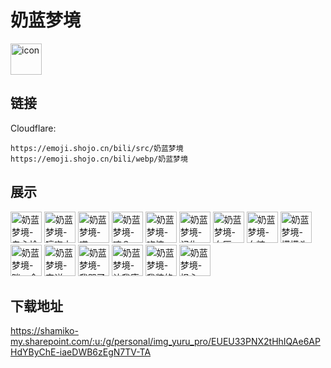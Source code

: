 # 奶蓝梦境
<img src="https://emoji.shojo.cn/bili/src/奶蓝梦境/icon.png" width="50" height="50" alt="icon">

## 链接
Cloudflare:
```
https://emoji.shojo.cn/bili/src/奶蓝梦境
https://emoji.shojo.cn/bili/webp/奶蓝梦境
```
## 展示
<img src="https://emoji.shojo.cn/bili/src/奶蓝梦境/奶蓝梦境-专心恰饭.png" width="50" height="50" alt="奶蓝梦境-专心恰饭">
<img src="https://emoji.shojo.cn/bili/src/奶蓝梦境/奶蓝梦境-嚎啕大哭.png" width="50" height="50" alt="奶蓝梦境-嚎啕大哭">
<img src="https://emoji.shojo.cn/bili/src/奶蓝梦境/奶蓝梦境-喵.png" width="50" height="50" alt="奶蓝梦境-喵">
<img src="https://emoji.shojo.cn/bili/src/奶蓝梦境/奶蓝梦境-咦？.png" width="50" height="50" alt="奶蓝梦境-咦？">
<img src="https://emoji.shojo.cn/bili/src/奶蓝梦境/奶蓝梦境-吃惊.png" width="50" height="50" alt="奶蓝梦境-吃惊">
<img src="https://emoji.shojo.cn/bili/src/奶蓝梦境/奶蓝梦境-记仇.png" width="50" height="50" alt="奶蓝梦境-记仇">
<img src="https://emoji.shojo.cn/bili/src/奶蓝梦境/奶蓝梦境-血压up.png" width="50" height="50" alt="奶蓝梦境-血压up">
<img src="https://emoji.shojo.cn/bili/src/奶蓝梦境/奶蓝梦境-血糖up.png" width="50" height="50" alt="奶蓝梦境-血糖up">
<img src="https://emoji.shojo.cn/bili/src/奶蓝梦境/奶蓝梦境-摸摸头.png" width="50" height="50" alt="奶蓝梦境-摸摸头">
<img src="https://emoji.shojo.cn/bili/src/奶蓝梦境/奶蓝梦境-眯一会.png" width="50" height="50" alt="奶蓝梦境-眯一会">
<img src="https://emoji.shojo.cn/bili/src/奶蓝梦境/奶蓝梦境-安详.png" width="50" height="50" alt="奶蓝梦境-安详">
<img src="https://emoji.shojo.cn/bili/src/奶蓝梦境/奶蓝梦境-我哭了.png" width="50" height="50" alt="奶蓝梦境-我哭了">
<img src="https://emoji.shojo.cn/bili/src/奶蓝梦境/奶蓝梦境-让我康康.png" width="50" height="50" alt="奶蓝梦境-让我康康">
<img src="https://emoji.shojo.cn/bili/src/奶蓝梦境/奶蓝梦境-我装的.png" width="50" height="50" alt="奶蓝梦境-我装的">
<img src="https://emoji.shojo.cn/bili/src/奶蓝梦境/奶蓝梦境-担心.png" width="50" height="50" alt="奶蓝梦境-担心">

## 下载地址

https://shamiko-my.sharepoint.com/:u:/g/personal/img_yuru_pro/EUEU33PNX2tHhIQAe6APHdYByChE-iaeDWB6zEgN7TV-TA